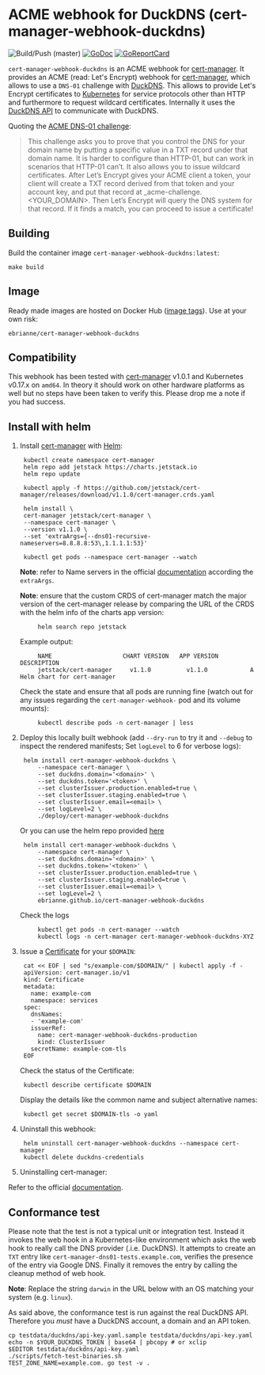 # ACME webhook for DuckDNS (cert-manager-webhook-duckdns)

![Build/Push (master)](https://github.com/ebrianne/cert-manager-webhook-duckdns/workflows/Build/Push%20(master)/badge.svg?branch=master)
[![GoDoc](https://godoc.org/github.com/ebrianne/cert-manager-webhook-duckdns?status.png)](https://godoc.org/github.com/ebrianne/cert-manager-webhook-duckdns)
[![GoReportCard](https://goreportcard.com/badge/github.com/ebrianne/cert-manager-webhook-duckdns)](https://goreportcard.com/report/github.com/ebrianne/cert-manager-webhook-duckdns)

`cert-manager-webhook-duckdns` is an ACME webhook for [cert-manager]. It provides an ACME (read: Let's Encrypt) webhook for [cert-manager], which allows to use a `DNS-01` challenge with [DuckDNS]. This allows to provide Let's Encrypt certificates to [Kubernetes] for service protocols other than HTTP and furthermore to request wildcard certificates. Internally it uses the [DuckDNS API] to communicate with DuckDNS.

Quoting the [ACME DNS-01 challenge]:

> This challenge asks you to prove that you control the DNS for your domain name by putting a specific value in a TXT record under that domain name. It is harder to configure than HTTP-01, but can work in scenarios that HTTP-01 can’t. It also allows you to issue wildcard certificates. After Let’s Encrypt gives your ACME client a token, your client will create a TXT record derived from that token and your account key, and put that record at _acme-challenge.<YOUR_DOMAIN>. Then Let’s Encrypt will query the DNS system for that record. If it finds a match, you can proceed to issue a certificate!

## Building
Build the container image `cert-manager-webhook-duckdns:latest`:

    make build
## Image
Ready made images are hosted on Docker Hub ([image tags]). Use at your own risk:

    ebrianne/cert-manager-webhook-duckdns
## Compatibility
This webhook has been tested with [cert-manager] v1.0.1 and Kubernetes v0.17.x on `amd64`. In theory it should work on other hardware platforms as well but no steps have been taken to verify this. Please drop me a note if you had success.

## Install with helm

1. Install [cert-manager] with [Helm]:

        kubectl create namespace cert-manager
        helm repo add jetstack https://charts.jetstack.io
        helm repo update

        kubectl apply -f https://github.com/jetstack/cert-manager/releases/download/v1.1.0/cert-manager.crds.yaml

        helm install \
        cert-manager jetstack/cert-manager \
        --namespace cert-manager \
        --version v1.1.0 \
        --set 'extraArgs={--dns01-recursive-nameservers=8.8.8.8:53\,1.1.1.1:53}'

        kubectl get pods --namespace cert-manager --watch

    **Note**: refer to Name servers in the official [documentation][setting-nameservers-for-dns01-self-check] according the `extraArgs`.

    **Note**: ensure that the custom CRDS of cert-manager match the major version of the cert-manager release by comparing the URL of the CRDS with the helm info of the charts app version:

            helm search repo jetstack

    Example output:

            NAME                    CHART VERSION   APP VERSION     DESCRIPTION
            jetstack/cert-manager	  v1.1.0       	  v1.1.0     	    A Helm chart for cert-manager

    Check the state and ensure that all pods are running fine (watch out for any issues regarding the `cert-manager-webhook-` pod  and its volume mounts):

            kubectl describe pods -n cert-manager | less


3. Deploy this locally built webhook (add `--dry-run` to try it and `--debug` to inspect the rendered manifests; Set `logLevel` to 6 for verbose logs):

        helm install cert-manager-webhook-duckdns \
            --namespace cert-manager \
            --set duckdns.domain='<domain>' \
            --set duckdns.token='<token>' \
            --set clusterIssuer.production.enabled=true \
            --set clusterIssuer.staging.enabled=true \
            --set clusterIssuer.email=<email> \
            --set logLevel=2 \
            ./deploy/cert-manager-webhook-duckdns

    Or you can use the helm repo provided [here](https://github.com/ebrianne/helm-charts)

        helm install cert-manager-webhook-duckdns \
            --namespace cert-manager \
            --set duckdns.domain='<domain>' \
            --set duckdns.token='<token>' \
            --set clusterIssuer.production.enabled=true \
            --set clusterIssuer.staging.enabled=true \
            --set clusterIssuer.email=<email> \
            --set logLevel=2 \
            ebrianne.github.io/cert-manager-webhook-duckdns

    Check the logs

            kubectl get pods -n cert-manager --watch
            kubectl logs -n cert-manager cert-manager-webhook-duckdns-XYZ

5. Issue a [Certificate] for your `$DOMAIN`:

        cat << EOF | sed "s/example-com/$DOMAIN/" | kubectl apply -f -
        apiVersion: cert-manager.io/v1
        kind: Certificate
        metadata:
          name: example-com
          namespace: services
        spec:
          dnsNames:
          - 'example-com'
          issuerRef:
            name: cert-manager-webhook-duckdns-production
            kind: ClusterIssuer
          secretName: example-com-tls
        EOF

    Check the status of the Certificate:

        kubectl describe certificate $DOMAIN

    Display the details like the common name and subject alternative names:

        kubectl get secret $DOMAIN-tls -o yaml

7. Uninstall this webhook:

        helm uninstall cert-manager-webhook-duckdns --namespace cert-manager
        kubectl delete duckdns-credentials

8. Uninstalling cert-manager:

Refer to the official [documentation][cert-manager-uninstall].

## Conformance test
Please note that the test is not a typical unit or integration test. Instead it invokes the web hook in a Kubernetes-like environment which asks the web hook to really call the DNS provider (.i.e. DuckDNS). It attempts to create an `TXT` entry like `cert-manager-dns01-tests.example.com`, verifies the presence of the entry via Google DNS. Finally it removes the entry by calling the cleanup method of web hook.

**Note**: Replace the string `darwin` in the URL below with an OS matching your system (e.g. `linux`).

As said above, the conformance test is run against the real DuckDNS API. Therefore you *must* have a DuckDNS account, a domain and an API token.

``` shell
cp testdata/duckdns/api-key.yaml.sample testdata/duckdns/api-key.yaml
echo -n $YOUR_DUCKDNS_TOKEN | base64 | pbcopy # or xclip
$EDITOR testdata/duckdns/api-key.yaml
./scripts/fetch-test-binaries.sh
TEST_ZONE_NAME=example.com. go test -v .
```

[ACME DNS-01 challenge]: https://letsencrypt.org/docs/challenge-types/#dns-01-challenge
[Certificate]: https://cert-manager.io/docs/usage/certificate/
[cert-manager]: https://cert-manager.io/
[DuckDNS]: https://www.duckdns.org
[DuckDNS API]: https://www.duckdns.org/spec.jsp
[Helm]: https://helm.sh
[image tags]: https://hub.docker.com/repository/docker/ebrianne/cert-manager-webhook-duckdns
[Kubernetes]: https://kubernetes.io/
[RBAC Authorization]: https://kubernetes.io/docs/reference/access-authn-authz/rbac/
[setting-nameservers-for-dns01-self-check]: https://cert-manager.io/docs/configuration/acme/dns01/#setting-nameservers-for-dns01-self-check
[cert-manager-uninstall]: https://cert-manager.io/docs/installation/uninstall/kubernetes/
